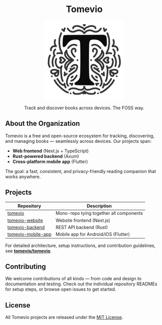 <div align="center">
  <h1>Tomevio</h1>
  <picture>
    <source media="(prefers-color-scheme: dark)" srcset="assets/logo-dark.svg">
    <source media="(prefers-color-scheme: light)" srcset="assets/logo-light.svg">
    <img alt="Tomevio: Your personal book tracking companion"
         src="assets/logo-light.svg"
         width="50%">
  </picture>
  <p>Track and discover books across devices. The FOSS way.</p>
</div>

## About the Organization

Tomevio is a free and open-source ecosystem for tracking, discovering, and managing books — seamlessly across devices.
Our projects span:

- **Web frontend** (Next.js + TypeScript)
- **Rust-powered backend** (Axum)
- **Cross-platform mobile app** (Flutter)

The goal: a fast, consistent, and privacy-friendly reading companion that works anywhere.

## Projects

| Repository                                             | Description                               |
| ------------------------------------------------------ | ----------------------------------------- |
| [tomevio](https://github.com/tomevio/tomevio)          | Mono-repo tying together all components   |
| [tomevio-website](https://github.com/tomevio/tomevio-website) | Website frontend (Next.js)                |
| [tomevio-backend](https://github.com/tomevio/tomevio-backend) | REST API backend (Rust)                   |
| [tomevio-mobile-app](https://github.com/tomevio/tomevio-mobile-app) | Mobile app for Android/iOS (Flutter)      |

For detailed architecture, setup instructions, and contribution guidelines, see **[tomevio/tomevio](https://github.com/tomevio/tomevio)**.

## Contributing

We welcome contributions of all kinds — from code and design to documentation and testing.
Check out the individual repository READMEs for setup steps, or browse open issues to get started.

## License

All Tomevio projects are released under the [MIT License](./LICENSE).
